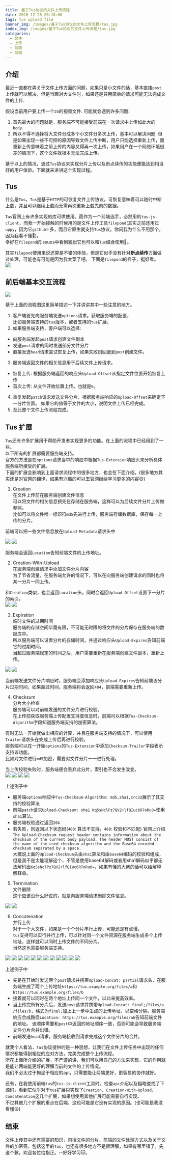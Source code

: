 ```yaml
---
title: 基于Tus协议的文件上传流程
date: 2020-12-28 20:18:00
tags: tus upload file 
banner_img: /images/基于Tus协议的文件上传流程/tus.jpg
index_img: /images/基于Tus协议的文件上传流程/tus.jpg
categories: 
  - 文件
  - 上传
  - 前端  
  - 后端  
---
```

 
## 介绍
最近一直都在弄关于文件上传方面的问题，如果只是小文件的话，基本直接`post`上传就可以解决，但是当面对大文件时，如果还是只用简单的请求可能无法完成文件的上传. 

假设当前用户要上传一个`2G`的视频文件. 可能就会遇到许多问题: 
1. 首先最大的问题就是，服务端不可能接受前端在一次请求中上传如此大的`body`.  
2. 所以不得不选择将大文件分成多个小文件分多次上传，基本可以解决问题. 但是如果出现一些不可控的原因导致文件上传中断，用户只能选择重新上传，而重新上传意味着之前上传的内容又得再一次上传，如果用户在一个网络环境很差的情况下，这个文件就根本无法完成上传。

基于以上的情况，通过`Tus`协议来实现分片上传以及断点续传的功能便能达到相当好的用户体验。下面就来讲讲这个实现过程。

## Tus 
什么是`Tus`，`Tus`是基于`HTTP`的可恢复文件上传协议。可恢复意味着可以随时中断上载，并且可以继续上载而无需再次重新上载先前的数据。  

`Tus`官网上有许多实现的库可供使用。而作为一个前端选手，必然用的`tus-js-client`，而我一开始接触的时候用的是文件上传工具`filepond`(其实之前还用过`uppy`，因为它`github`✨多，而且它原生就支持`Tus`协议，你问我为什么不用那个，因为我看不懂😬)。  
幸好在`filepond`的issues中看到貌似它也可以和`Tus`结合使用🙂。  

其实`filepond`使用来说还算是不错的体验，但是它似乎没有针对**断点续传**方面做过处理，可能也有可能是因为我太菜了吧。  下面是`filepond`的样子，挺好看。  
<img src="/images/基于Tus协议的文件上传流程/filepond效果.png" />

## 前后端基本交互流程 
<img src="/images/基于Tus协议的文件上传流程/tus.jpg" />

基于上面的流程图这里简单描述一下并讲讲其中一些注意的地方。  
1. 客户端首先向服务端发送`options`请求。获取服务端的配置，  
比如服务端支持的`tus`版本，或者支持的`tus`扩展。  
2. 如果服务端支持，客户端可以选择:  
  - 向服务端发起`post`请求创建文件副本  
  - 发送`post`请求的同时发送部分文件分片  
  - 直接发送`head`请求尝试恢复上传，如果失败则回退到`post`创建文件。  
3. 服务端返回文件的相关信息用于后续文件上传请求。  
  - 恢复上传: 根据服务端返回的响应头`Upload-Offset`从指定文件位置开始恢复上传  
  - 首次上传: 从文件开始位置上传。也就是`0`。  
4. 重复发起`patch`请求发送文件分片，根据服务端响应的`Upload-Offset`来确定下一分片位置。
如果它的值等于文件的大小，说明文件上传已经完成。  
5. 至此整个文件上传流程完成。  

## Tus 扩展  
`Tus`还有许多扩展用于帮助开发者实现更多的功能。在上面的流程中已经用到了一些。  
以下所有的扩展都需要服务端支持。  
官方的方法是在`options`请求当中的响应中根据`Tus-Extension`响应头来分析具体服务端所接受的扩展。  
下面的扩展会影响到上面请求流程中的很多地方，也会在下面介绍。(很多地方其实还是对官网的翻译，如果有兴趣的可以去官网继续学习更多的内容😊)  

1. Creation  
在文件上传前在服务端创建文件信息  
可以将文件的相关信息预先在存储在服务端，这样可以为后续文件分片上传做参照。  
比如可以将文件唯一标识符`md5`先进行上传，服务端存储数据库，保存每一上传的分片。  

前端可以把一些文件信息放在`Upload-Metadata`请求头中  

<img src="/images/基于Tus协议的文件上传流程/creation-post-req.png" />
<img src="/images/基于Tus协议的文件上传流程/creation-post-response.png" />

服务端会返回`Location`告知前端文件的上传地址。  

2. Creation-With-Upload  
在服务端创建请求中添加文件分片内容  
为了节省流量，在服务端允许的情况下，可以在向服务端创建请求的同时也将某一分片一同上传。  

和`Creation`类似，也会返回`Location`头，同时会返回`Upload-Offset`设置下一分片的索引。  
<img src="/images/基于Tus协议的文件上传流程/creation-with-upload-req.png" />
<img src="/images/基于Tus协议的文件上传流程/creation-with-upload-res.png" />

3. Expiration  
临时文件的过期时间  
服务端的存储空间毕竟有限，不可能无时限的将文件的分片保存在服务端的数据库中。  
所以服务端可以设置分片的存储时间，并通过响应头`Upload-Expires`告知前端它的过期时间。  
当超过服务端规定的时间之后，用户需要重新在服务端创建文件副本，重新上传。  
<img src="/images/基于Tus协议的文件上传流程/expiration-req.png" />
<img src="/images/基于Tus协议的文件上传流程/expiration-res.png" /> 

当前端发送文件分片响应时，服务端会添加响应头`Upload-Expires`告知前端该分片过期时间，如果超过时间，服务端将会返回`404`，前端需要重新上传。  

4. Checksum  
分片大小检查  
服务端可以对前端发送的文件分片进行校验。  
在上传前获取服务端上传配置支持度信息时，前端可以根据`Tus-Checksum-Algorithm`字段知道服务端支持的加密算法。  

有时无法一开始就做出相应的计算，并且在服务端支持的情况下，可以使用`Trailer`请求头在完成上传后再进行校验。  
服务端可以在一开始`options`的`Tus-Extension`中添加`Checksum-Trailer`字段表示支持该功能。  
比如对文件进行`md5`加密，需要对文件分片一一进行处理。  

当上传校验失败时，服务端便会丢弃此分片，索引也不会发生改变。  
<img src="/images/基于Tus协议的文件上传流程/checksum-options-req.png" />
<img src="/images/基于Tus协议的文件上传流程/checksum-options-req.png" />
<img src="/images/基于Tus协议的文件上传流程/checksum-patch-req.png" />
<img src="/images/基于Tus协议的文件上传流程/checksum-patch-res.png" /> 

上述例子中  
- 服务端`options`响应中`Tus-Checksum-Algorithm: md5,sha1,crc32`展示了其支持的校验算法  
- 前端`patch`请求`Upload-Checksum: sha1 Kq5sNclPz7QV2+lfQIuc6R7oRu0=`使用`sha1`算法。  
- 服务端校验通过返回`204`
- 若失败，则返回以下状态码(`400`: 算法不支持，`460`: 校验和不匹配)
官网上介绍`The Upload-Checksum request header contains information about the checksum of the current body payload. The header MUST consist of the name of the used checksum algorithm and the Base64 encoded checksum separated by a space.`  
大概说上面的`Upload-Checksum`头由`sha1`算法和由`base64`编码的校验和组成，但是我不是太能理解这个，不管是使用base64解码或者用sha1解码似乎都无法解码出`Kq5sNclPz7QV2+lfQIuc6R7oRu0=`，如果有懂的大佬的话可以给解释解释😃。  

5. Termination  
文件删除  
这个应该没什么好说的，就是向服务端请求删除文件信息。  
<img src="/images/基于Tus协议的文件上传流程/termination-req.png" />
<img src="/images/基于Tus协议的文件上传流程/termination-res.png" />

6. Concatenation  
并行上传  
对于一个大文件，如果是一个个分片串行上传，可能还是有点慢。  
`tus`支持可以实行并行上传，可以针对同一个文件资源在服务端生成多个上传地址，这样就可以同时上传文件的不同分片。  
当然这也需要服务端支持。  
<img src="/images/基于Tus协议的文件上传流程/Concatenation-post-req-1.png" />
<img src="/images/基于Tus协议的文件上传流程/Concatenation-post-res-1.png" />
<img src="/images/基于Tus协议的文件上传流程/Concatenation-post-req-2.png" />
<img src="/images/基于Tus协议的文件上传流程/Concatenation-post-res-2.png" />
<img src="/images/基于Tus协议的文件上传流程/Concatenation-patch-req-1.png" />
<img src="/images/基于Tus协议的文件上传流程/Concatenation-patch-res-1.png" />
<img src="/images/基于Tus协议的文件上传流程/Concatenation-patch-req-2.png" />
<img src="/images/基于Tus协议的文件上传流程/Concatenation-patch-res-2.png" />
<img src="/images/基于Tus协议的文件上传流程/Concatenation-post-req-4.png" />
<img src="/images/基于Tus协议的文件上传流程/Concatenation-post-res-4.png" />
<img src="/images/基于Tus协议的文件上传流程/Concatenation-head-req.png" />
<img src="/images/基于Tus协议的文件上传流程/Concatenation-head-res.png" />

上述例子中
- 先是在开始时发送两个`post`请求并携带`Upload-Concat: partial`请求头，在服务端生成了两个上传地址`https://tus.example.org/files/a`和`https://tus.example.org/files/b`  
- 接着就可以同时在两个地址上传同一个文件，以此来提高效率。  
- 当上传完所有分片后，发送`post`请求并携带`Upload-Concat: final;/files/a /files/b`，格式为`final;`加上上一步中生成的上传地址，以空格分隔。服务端响应合成路径`Location: https://tus.example.org/files/ab`告知前端文件的地址。  该顺序需要和`post`中返回的地址顺序一致，否则可能会导致服务端文件分片合并出错。  
- 前端发送`head`请求，服务端接收到请求完成这个文件分片的合并。  

就我个人看法，`Tus`协议提供的是一种思想，让我们在文件上传任务中出现的任何情况都能得到相应的应对方法，完美完成整个上传流程。  
所在上面所介绍的扩展，不严谨的讲，我们可以用自己的方法来实现，它的作用就是能让两端能更好的理解当前的文件的上传情况。  
我们不必太过于拘泥于相应的api，只需要能让两端更好，更容易的协作就好。  

还有，在我使用前端`tus`的`tus-js-client`工具时，检查`api`介绍以及粗略查找了下源码，看到它似乎对于`tus`扩展只实现了`Creation`、`Creation-With-Upload`、`Concatenation`这几个扩展，如果想使用其他扩展可能需要自行实现。  
不过其他几个扩展的重点在后端，这也可能是它没有实现的原因。(也可能是我没看懂😝)  

## 结束
文件上传其中还有需要的知识，包括文件的分片，前端的文件处理方式以及关于文件的加密等。包括这里的`Tus`，也还有很多地方不是很理解，如果有哪里错了，先道个歉，欢迎各位给指正。--好好学习🐱。